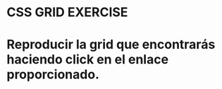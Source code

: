 # CSS GRID EXERCISE

# Reproducir la grid que encontrarás haciendo click en el enlace proporcionado.
